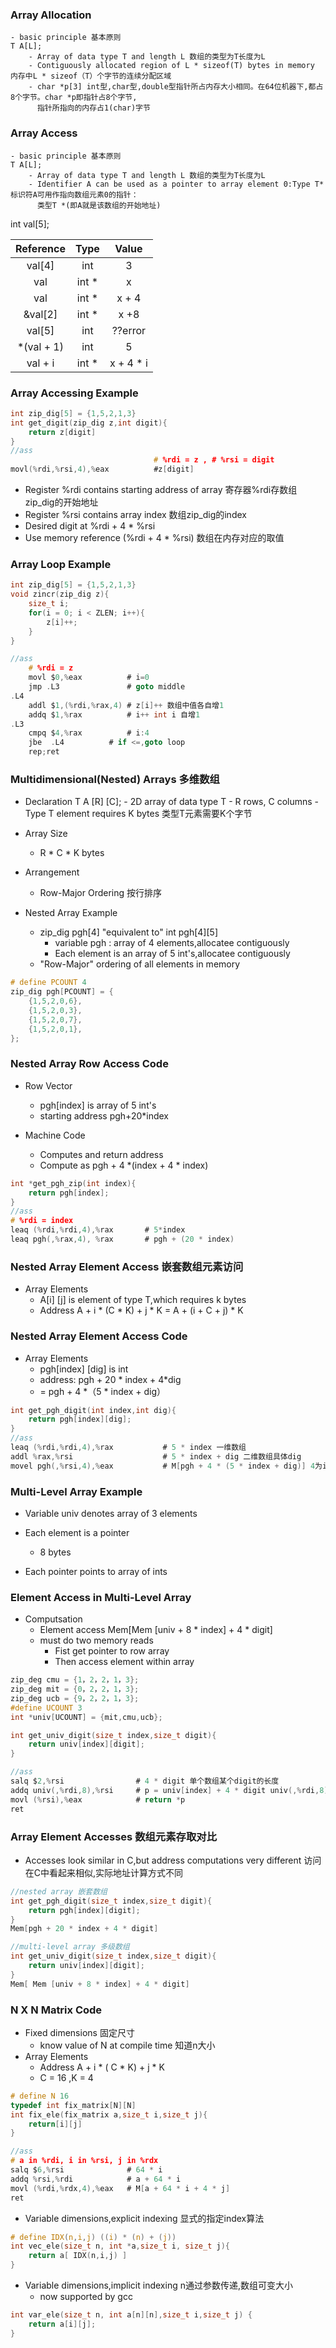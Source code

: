 ### Array Allocation
	- basic principle 基本原则
	T A[L];
		- Array of data type T and length L 数组的类型为T长度为L
		- Contiguously allocated region of L * sizeof(T) bytes in memory 内存中L * sizeof（T）个字节的连续分配区域
		- char *p[3] int型,char型,double型指针所占内存大小相同。在64位机器下,都占8个字节。char *p即指针占8个字节,
		  指针所指向的内存占1(char)字节

### Array Access
	- basic principle 基本原则
	T A[L];
		- Array of data type T and length L 数组的类型为T长度为L
		- Identifier A can be used as a pointer to array element 0:Type T* 标识符A可用作指向数组元素0的指针：
		  类型T *(即A就是该数组的开始地址)

int val[5];

| Reference  | Type  |   Value   |
| :--------: | :---: | :-------: |
|   val[4]   |  int  |     3     |
|    val     | int * |     x     |
|    val     | int * |   x + 4   |
|  &val[2]   | int * |   x +8    |
|   val[5]   |  int  |  ??error  |
| *(val + 1) |  int  |     5     |
|  val + i   | int * | x + 4 * i |



### Array Accessing Example

```c
int zip_dig[5] = {1,5,2,1,3}
int get_digit(zip_dig z,int digit){
	return z[digit]
}
//ass
                                # %rdi = z , # %rsi = digit
movl(%rdi,%rsi,4),%eax          #z[digit]
```
- Register %rdi contains starting address of array 寄存器%rdi存数组zip_dig的开始地址
- Register %rsi contains array index 数组zip_dig的index
- Desired digit at %rdi + 4 * %rsi
- Use memory reference (%rdi + 4 * %rsi) 数组在内存对应的取值

### Array Loop Example
```c
int zip_dig[5] = {1,5,2,1,3}
void zincr(zip_dig z){
	size_t i;
	for(i = 0; i < ZLEN; i++){
		z[i]++;
	}	
}

//ass
	# %rdi = z
	movl $0,%eax          # i=0
	jmp .L3               # goto middle
.L4
	addl $1,(%rdi,%rax,4) # z[i]++ 数组中值各自增1
	addq $1,%rax          # i++ int i 自增1
.L3
	cmpq $4,%rax          # i:4
	jbe	 .L4          # if <=,goto loop
	rep;ret
```

### Multidimensional(Nested) Arrays 多维数组
- Declaration
	T A [R] [C];
		- 2D array of data type T
		- R rows, C columns
		- Type T element requires K bytes 类型T元素需要K个字节
- Array Size
	- R * C * K bytes

- Arrangement
	- Row-Major Ordering 按行排序

- Nested Array Example
	- zip_dig pgh[4] "equivalent to" int pgh[4][5]
		- variable pgh : array of 4 elements,allocatee contiguously
		- Each element is an array of 5 int's,allocatee contiguously
	- "Row-Major" ordering of all elements in memory
```c
# define PCOUNT 4
zip_dig pgh[PCOUNT] = {
	{1,5,2,0,6},
	{1,5,2,0,3},
	{1,5,2,0,7},
	{1,5,2,0,1},
};
```

### Nested Array Row Access Code
- Row Vector
	- pgh[index] is array of 5 int's
	- starting address pgh+20*index

- Machine Code
	- Computes and return address
	- Compute as pgh + 4 *(index + 4 * index)

```c
int *get_pgh_zip(int index){
	return pgh[index];
}
//ass
# %rdi = index
leaq (%rdi,%rdi,4),%rax       # 5*index
leaq pgh(,%rax,4), %rax       # pgh + (20 * index)
```



### Nested Array Element Access 嵌套数组元素访问

- Array Elements
  - A[i] [j] is element of type T,which requires k bytes
  - Address A + i * (C * K) + j * K = A + (i + C + j) * K



### Nested Array Element Access Code

- Array Elements
  - pgh[index] [dig] is int
  - address: pgh + 20 * index + 4*dig
  - = pgh + 4 *（5 * index + dig）

```c
int get_pgh_digit(int index,int dig){
    return pgh[index][dig];
}
//ass
leaq (%rdi,%rdi,4),%rax           # 5 * index 一维数组
addl %rax,%rsi                    # 5 * index + dig 二维数组具体dig	
movel pgh(,%rsi,4),%eax           # M[pgh + 4 * (5 * index + dig)] 4为int 字节位置偏移
```



### Multi-Level Array Example

- Variable univ denotes array of 3 elements

- Each element is a pointer

  - 8 bytes

- Each pointer points to array of ints

### Element Access in Multi-Level Array
- Computsation
	- Element access Mem[Mem [univ + 8 * index] + 4 * digit]
	- must do two memory reads
		- Fist get pointer to row array
		- Then access element within array
```c
zip_deg cmu = {1，2，2，1，3};
zip_deg mit = {0，2，2，1，3};
zip_deg ucb = {9，2，2，1，3};
#define UCOUNT 3
int *univ[UCOUNT] = {mit,cmu,ucb};

int get_univ_digit(size_t index,size_t digit){
	return univ[index][digit];
}

//ass
salq $2,%rsi                # 4 * digit 单个数组某个digit的长度
addq univ(,%rdi,8),%rsi     # p = univ[index] + 4 * digit univ(,%rdi,8)取得指针指向的位置
movl (%rsi),%eax            # return *p
ret
```

### Array Element Accesses 数组元素存取对比
- Accesses look similar in C,but address computations very different 访问在C中看起来相似,实际地址计算方式不同

```c
//nested array 嵌套数组
int get_pgh_digit(size_t index,size_t digit){
	return pgh[index][digit];
}
Mem[pgh + 20 * index + 4 * digit]

//multi-level array 多级数组
int get_univ_digit(size_t index,size_t digit){
	return univ[index][digit];
}
Mem[ Mem [univ + 8 * index] + 4 * digit]
```

### N X N Matrix Code
- Fixed dimensions 固定尺寸
	- know value of N at compile time 知道n大小
- Array Elements
	- Address A + i * ( C * K) + j * K
	- C = 16 ,K = 4
```c
# define N 16
typedef int fix_matrix[N][N]
int fix_ele(fix_matrix a,size_t i,size_t j){
	return[i][j]
}

//ass
# a in %rdi, i in %rsi, j in %rdx
salq $6,%rsi              # 64 * i
addq %rsi,%rdi            # a + 64 * i
movl (%rdi,%rdx,4),%eax   # M[a + 64 * i + 4 * j]
ret
```

- Variable dimensions,explicit indexing 显式的指定index算法
```c
# define IDX(n,i,j) ((i) * (n) + (j))
int vec_ele(size_t n, int *a,size_t i, size_t j){
	return a[ IDX(n,i,j) ]
}
```

- Variable dimensions,implicit indexing n通过参数传递,数组可变大小
	- now supported by gcc

```c
int var_ele(size_t n, int a[n][n],size_t i,size_t j) {
	return a[i][j];
}
```
